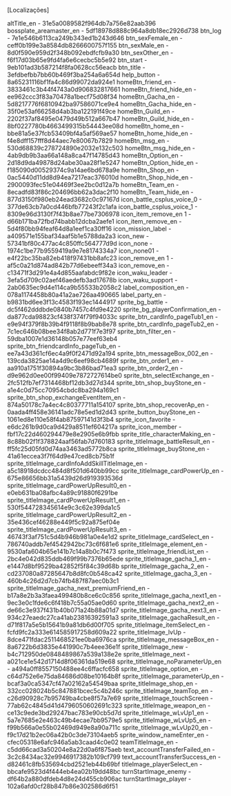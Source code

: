 [Localizações]

altTitle_en - 31e5a0089582f964db7a756e82aab396 
bossplate_areamaster_en - 5df18978d888c964a8db18ec2926d738
btn_log - 7e1e546b6113ca249b343ed1b243d646
btn_sexFemale_en - ceff0b199e3a8584db8266600757f155
btn_sexMale_en  - 8d0f590e959d2f348b092ebdfcfb9a30
btn_sexOther_en - f6f17d03b65e9fd4fa6e6cecbc5b5e92
btn_start - 9eb101ad3b587214f8fa0628cc56eacb
btn_title - 3efdbefbb7bb60b469f3ba254a6a654d
help_button - 8a65231116bf1fa4c86d99072da924e1
homeBtn_friend_en - 3833461c3b44f4743a0d906832817661
homeBtn_friend_hide_en - ee962ccc3f83a70478a1becf75d08f34
homeBtn_Gacha_en - 5d8217776f6810942ba97586071ce9e4
homeBtn_Gacha_hide_en - 35f0e53af66258d4ab3ba122191f49ce
homeBtn_Guild_en - 2202f37af8495e0479d49b512a667b47
homeBtn_Guild_hide_en - 8bf0227780b4663499315b54443ee08d
homeBtn_home_en - bbe81a5e37fcb53409bf4a5af569ae57
homeBtn_home_hide_en - f4e8dff157fff8d44aec7e80067b7829
homeBtn_msg_en - 530d68839c278724890e2032e132c503
homeBtn_msg_hide_en - 4ab9db9b3aa66a148a8ca47f14785d43
homeBtn_Option_en - 2d18d9da49878d24abe30aa28f1e5247
homeBtn_Option_hide_en - f185090d00529374c9a14ae6bd678a9e
homeBtn_Shop_en - 0ac5440d11dd8d94ea7217eac376010d
homeBtn_Shop_hide_en - 2900093fec51e04469f3ee2bc0d12a7b
homeBtn_Team_en - 8ecadfd83f86c204696bb62a3dac2f10
homeBtn_Team_hide_en - 877d3150f980eb24ead3682c0c97167d
icon_battle_csplus_voice_0 - 377de63cb7a0cd446bfb77243f2c1afa
icon_battle_csplus_voice_1 - 8309e96d3130f7f43b8ae77be7306978
icon_item_remove_en 1 - d66b171ba72fbd74babb12dcba2aefe1
icon_item_remove_en - 5d4f80bb94feaf64d8a1eef1ca30ff16
icon_mission_label - a409571e155baf34aaf5b1e5788da2a3
icon_new - 57341bf80c477ac4c850ffc564777d9d
icon_none - 1974c1be77b9559419a9e7e8174334a7
icon_none01 - e4f22bc35ba82eb418f97431bb8afc23
icon_remove_en 1 - af5c0a21d874ad842b77d6ebeeff34a3
icon_remove_en - c13471f3d291e4a4d855aafabdc9f82e
icon_waku_leader - 3efa5d709c02aef46aedefb3ad17678b
icon_waku_support - 2ab0635ec9d4e114ca9b55533b2058c2
label_composition_en - 078a1174458b80a41a2ae726aa490665
label_party_en - b9831bd6ee3f13c4583f193ec1444917
sprite_bg_battle - dc5f462dddbde0840b7457c4fd9e4220
sprite_bg_playerConfirmation_en - da877cda98823cf438f374f79f94033c
sprite_btn_cardInfo_pageTub1_en - e9e94f379f8b39b4f9118f8b9bab8e78
sprite_btn_cardInfo_pageTub2_en - 7c1ec646b08bee34f8ab2d771f7e3f97
sprite_btn_filter_en - 59dba1007e1d36148b057e77eef63eb4
sprite_btn_friendcardInfo_pageTub_en - ee7a43d361cf6ec4a9f0f2471d92a194
sprite_btn_messageBox_002_en - 139cda3825ae14a4d9c6eef98cb4689f
sprite_btn_order1_en - aa910a1751f30894a9bc3b86bad71ea3
sprite_btn_order2_en - d9e962d0ee00f99409e7872727614be0
sprite_btn_selectExchange_en - 2fc512fb7ef7314468bf12db3d27d344
sprite_btn_shop_buyStone_en - a1e4c0d75cc70954cbdc8ba294a169c1
sprite_btn_shop_exchangeEventItem_en - 874a50178c7a4ec4c80377711a154107
sprite_btn_shop_recoverAp_en - 0aada4ff458e36141adc78e5ed1d2d43
sprite_button_buyStone_en - 1061ed8e110e58f4ab87597141d3f3b4
sprite_icon_favorite - e6dc261b9d0ca9d429a8511ef604217a
sprite_icon_member - fbf17c22d460294479e8e2905e6b9fbb
sprite_title_characterMaking_en - 8c88b02f1f378824aaf56fab7d760183
sprite_titleImage_battleResult_en - ff5fc25d05fd0d74aa3463ad5772b8ca
sprite_titleImage_buyStone_en - 41a61eccea3f7f64d9e47ced8cb75b1f
sprite_titleImage_cardInfoAddSkillTitleImage_en - a5c18918dcdcc484d8f501d640bb99cc
sprite_titleImage_cardPowerUp_en - 675e86656bb31a5439d26d919393536d
sprite_titleImage_cardPowerUpResult0_en - e0eb631ba08afbc4a89c91880f6291be
sprite_titleImage_cardPowerUpResult1_en - 530f544728345614e9c3c62e399da1c5
sprite_titleImage_cardPowerUpResult2_en - 35e436cef46288e449f5c92a875ef04e
sprite_titleImage_cardPowerUpResult3_en - 46743f3af751c5d4b946b981a0e4e1d2
sprite_titleImage_cardSelect_en - 786740addb7ef4542942bc73c6f681e6
sprite_titleImage_element_en - 9530afa604b65e141b7c14a8b0c7f473
sprite_titleImage_friendList_en - 2bc4e042d835ddb469f99b7376b65ede
sprite_titleImage_gacha_1_en - e1447d8bf9529ba42852f5f84c39d68b
sprite_titleImage_gacha_2_en - cd237080a87285647b8d8fc0b548ca42
sprite_titleImage_gacha_3_en - 460b4c26d2d7cb74fb487f87aec0b3c1
sprite_titleImage_gacha_next_premiumFriend_en - b17a8e2b3a3faea499480b8ce6c0c856
sprite_titleImage_gacha_next1_en - 9ec3e0c1fde6c6f418b7c55a05ae0d60
sprite_titleImage_gacha_next2_en - de66c3e937f431b40b071a24b88a01d7
sprite_titleImage_gacha_next3_en - 934c27eaedc27ca41ab23816392591a3
sprite_titleImage_gachaResult_en - d71f817a5e5b15641b9a81db6d00f705
sprite_titleImage_itemSelect_en - fcfd9fc2a333e614585917258d609a22
sprite_titleImage_lvUp - 8dce471fdac2511468521ee0ba6976ca
sprite_titleImage_messageBox_en - 8a6722b6d3835e441990c7b4eee36e1f
sprite_titleImage_new - b4c712950de0848489867a539a138e2e
sprite_titleImage_next - a021ce1e542d1714d8f06361da519e68
sprite_titleImage_noParameterUp_en - a494a0ff8557150488ee4c6ffacfc658
sprite_titleImage_option_en - c64d752e6e75da84686d08be10164b8f
sprite_titleImage_parameterUp_en - bcaf3a0ca5347cf47a02162a54549baa
sprite_titleImage_shop_en - 332cc028024b5c847881bcec5c4b246c
sprite_titleImage_teamTop_en - c26d90928c7b95749ba4cbe8f57a7e69
sprite_titleImage_touchScreen - 77ab62c4845d41d4796050602691c323
sprite_titleImage_weapon_en - ce13c9ede3bd29247bac783e90cb5d7d
sprite_titleImage_wLvUp1_en - 5a7e7685e2e463c49b4ecae7bb9579e5
sprite_titleImage_wLvUp5_en - f99b566a0e55b02469d949e8a90a711c
sprite_titleImage_wLvUp20_en - f9c17d21b2ec06a42b0c3de73104aeb5
sprite_window_nameEnter_en - cfec05318e6afc946a5ab3caad4c0e02
teamTitleImage_en - c5dd66cad3a50204e8a22d0a6f875aeb
text_accountTransferFailed_en - 3c2c8434ac32e9946917382b109cf799
text_accountTransferSuccess_en - d82461c8fb535694cbd2521eb44b69bf
titleImage_playerSelect_en - bbcafe9523d4f444eb4ea02b19dd48bc
turnStartImage_enemy - df64b2a880dfdeb4d8e24d455cb906ac
turnStartImage_player - 102a6afd0cf28b847b86e302586d6f51